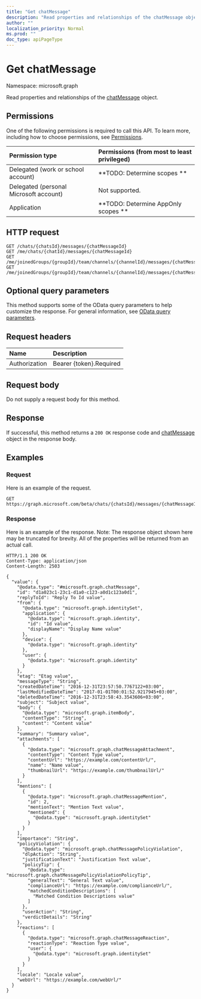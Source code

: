 ```yaml
---
title: "Get chatMessage"
description: "Read properties and relationships of the chatMessage object."
author: ""
localization_priority: Normal
ms.prod: ""
doc_type: apiPageType
---
```


# Get chatMessage

Namespace: microsoft.graph

Read properties and relationships of the [chatMessage](../resources/chatmessage.md) object.

## Permissions
One of the following permissions is required to call this API. To learn more, including how to choose permissions, see [Permissions](/concepts/permissions-reference.md).

|Permission type|Permissions (from most to least privileged)|
|:---|:---|
|Delegated (work or school account)|**TODO: Determine scopes **|
|Delegated (personal Microsoft account)|Not supported.|
|Application|**TODO: Determine AppOnly scopes **|

## HTTP request
<!-- {
  "blockType": "ignored"
}
-->
``` http
GET /chats/{chatsId}/messages/{chatMessageId}
GET /me/chats/{chatId}/messages/{chatMessageId}
GET /me/joinedGroups/{groupId}/team/channels/{channelId}/messages/{chatMessageId}
GET /me/joinedGroups/{groupId}/team/channels/{channelId}/messages/{chatMessageId}/replies/{chatMessageId}
```

## Optional query parameters
This method supports some of the OData query parameters to help customize the response. For general information, see [OData query parameters](/graph/query-parameters).

## Request headers
|Name|Description|
|:---|:---|
|Authorization|Bearer {token}.Required|

## Request body
Do not supply a request body for this method.

## Response
If successful, this method returns a `200 OK` response code and [chatMessage](../resources/chatmessage.md) object in the response body.

## Examples

### Request
Here is an example of the request.
<!-- {
  "blockType": "request",
  "name": "get_chatmessage"
}
-->
``` http
GET https://graph.microsoft.com/beta/chats/{chatsId}/messages/{chatMessageId}
```

### Response
Here is an example of the response. Note: The response object shown here may be truncated for brevity. All of the properties will be returned from an actual call.
<!-- {
  "blockType": "response",
  "truncated": true,
  "@odata.type": "microsoft.graph.chatMessage"
}
-->
``` http
HTTP/1.1 200 OK
Content-Type: application/json
Content-Length: 2503

{
  "value": {
    "@odata.type": "#microsoft.graph.chatMessage",
    "id": "d1a023c1-23c1-d1a0-c123-a0d1c123a0d1",
    "replyToId": "Reply To Id value",
    "from": {
      "@odata.type": "microsoft.graph.identitySet",
      "application": {
        "@odata.type": "microsoft.graph.identity",
        "id": "Id value",
        "displayName": "Display Name value"
      },
      "device": {
        "@odata.type": "microsoft.graph.identity"
      },
      "user": {
        "@odata.type": "microsoft.graph.identity"
      }
    },
    "etag": "Etag value",
    "messageType": "String",
    "createdDateTime": "2016-12-31T23:57:50.7767122+03:00",
    "lastModifiedDateTime": "2017-01-01T00:01:52.9217945+03:00",
    "deletedDateTime": "2016-12-31T23:58:43.3543606+03:00",
    "subject": "Subject value",
    "body": {
      "@odata.type": "microsoft.graph.itemBody",
      "contentType": "String",
      "content": "Content value"
    },
    "summary": "Summary value",
    "attachments": [
      {
        "@odata.type": "microsoft.graph.chatMessageAttachment",
        "contentType": "Content Type value",
        "contentUrl": "https://example.com/contentUrl/",
        "name": "Name value",
        "thumbnailUrl": "https://example.com/thumbnailUrl/"
      }
    ],
    "mentions": [
      {
        "@odata.type": "microsoft.graph.chatMessageMention",
        "id": 2,
        "mentionText": "Mention Text value",
        "mentioned": {
          "@odata.type": "microsoft.graph.identitySet"
        }
      }
    ],
    "importance": "String",
    "policyViolation": {
      "@odata.type": "microsoft.graph.chatMessagePolicyViolation",
      "dlpAction": "String",
      "justificationText": "Justification Text value",
      "policyTip": {
        "@odata.type": "microsoft.graph.chatMessagePolicyViolationPolicyTip",
        "generalText": "General Text value",
        "complianceUrl": "https://example.com/complianceUrl/",
        "matchedConditionDescriptions": [
          "Matched Condition Descriptions value"
        ]
      },
      "userAction": "String",
      "verdictDetails": "String"
    },
    "reactions": [
      {
        "@odata.type": "microsoft.graph.chatMessageReaction",
        "reactionType": "Reaction Type value",
        "user": {
          "@odata.type": "microsoft.graph.identitySet"
        }
      }
    ],
    "locale": "Locale value",
    "webUrl": "https://example.com/webUrl/"
  }
}
```

